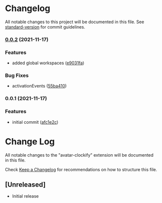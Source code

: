 # Changelog

All notable changes to this project will be documented in this file. See [standard-version](https://github.com/conventional-changelog/standard-version) for commit guidelines.

### [0.0.2](https://github.com/leguass7/vscode-avatar-clockify/compare/v0.0.1...v0.0.2) (2021-11-17)


### Features

* added global workspaces ([e9031fa](https://github.com/leguass7/vscode-avatar-clockify/commit/e9031fa9805d92ef3d2228ce840aa39c100bbdb5))


### Bug Fixes

* activationEvents ([55ba410](https://github.com/leguass7/vscode-avatar-clockify/commit/55ba410b97fad3566a3d7d2fba855b72fc827d42))

### 0.0.1 (2021-11-17)


### Features

* initial commit ([afc1e2c](https://github.com/leguass7/vscode-avatar-clockify/commit/afc1e2cf879b3f15da8270bed363b88aa99634e2))

# Change Log

All notable changes to the "avatar-clockify" extension will be documented in this file.

Check [Keep a Changelog](http://keepachangelog.com/) for recommendations on how to structure this file.

## [Unreleased]

- Initial release